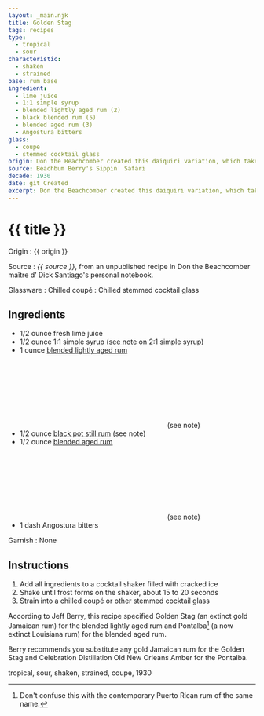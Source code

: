 ```yaml
---
layout: _main.njk
title: Golden Stag
tags: recipes
type: 
  - tropical
  - sour
characteristic:
  - shaken
  - strained
base: rum base
ingredient:
  - lime juice
  - 1:1 simple syrup
  - blended lightly aged rum (2)
  - black blended rum (5)
  - blended aged rum (3)
  - Angostura bitters
glass:
  - coupe
  - stemmed cocktail glass
origin: Don the Beachcomber created this daiquiri variation, which takes its name from the rum brand that serves as its base, circa 1937.
source: Beachbum Berry's Sippin' Safari
decade: 1930
date: git Created
excerpt: Don the Beachcomber created this daiquiri variation, which takes its name from the rum brand that serves as its base, circa 1937.
---
```

<!-- markdownlint-disable MD025 -->
# {{ title }}
<!-- markdownlint-enable MD025 -->

Origin
  : {{ origin }}

Source
  : <cite><span data-pagefind-filter="Source">{{ source }}</span></cite>, from an unpublished recipe in Don the Beachcomber <span lang="fr">maître d’</span> Dick Santiago's personal notebook.

Glassware
  : Chilled coupé
  : Chilled stemmed cocktail glass

## Ingredients

* 1/2 ounce fresh lime juice
* 1/2 ounce 1:1 simple syrup ([see note](/mixes/2-1-simple-syrup/#fn:1) on 2:1 simple syrup)
* 1 ounce [blended lightly aged rum](/rums/04-rum-blended-lightly-aged/)<icon-l space="1em" label="(2)" class="bigger"><span class="with-icon"><svg class="icon"><use href="/assets/images/icons/circle-2.svg#circle-2"></use></svg></span></icon-l><span class="after-icon"></span>(see note)
* 1/2 ounce [black pot still rum](/rums/10-rum-black-pot-still/) (see note)
* 1/2 ounce [blended aged rum](/rums/05-rum-blended-aged/) <icon-l space="1em" label="(3)" class="bigger"><span class="with-icon"><svg class="icon"><use href="/assets/images/icons/circle-3.svg#circle-3"></use></svg></span></icon-l><span class="after-icon"></span>(see note)
* 1 dash Angostura bitters

Garnish
  : <span data-pagefind-filter="Garnish">None</span>

## Instructions

1. Add all ingredients to a cocktail shaker filled with cracked ice
2. Shake until frost forms on the shaker, about 15 to 20 seconds
3. Strain into a chilled coupé or other stemmed cocktail glass

<tiki-callout type="note">

  According to Jeff Berry, this recipe specified Golden Stag (an extinct gold Jamaican rum) for the blended lightly aged rum and Pontalba[^1] (a now extinct Louisiana rum) for the blended aged rum.
  
  Berry recommends you substitute any gold Jamaican rum for the Golden Stag and  Celebration Distillation Old New Orleans Amber for the Pontalba.

[^1]: Don't confuse this with the contemporary Puerto Rican rum of the same name.

</tiki-callout>

<div
  class="sr-only"
  data-cat[0]="Drink"
  data-type[0]="Tropical"
  data-type[1]="Sour"
  data-char[0]="Shaken"
  data-char[1]="Strained"
  data-base[0]="Rum/Cane spirits"
  data-ingredient[0]="Lime juice"
  data-ingredient[1]="1:1 simple syrup"
  data-ingredient[2]="Blended lightly aged rum [2]"
  data-ingredient[3]="Blended lightly aged rum (Jamaica) [2]"
  data-ingredient[4]="Black blended rum [5]"
  data-ingredient[5]="Blended aged rum [3]"
  data-ingredient[6]="Celebration Distillation Old New Orleans Amber rum"
  data-ingredient[7]="Angostura bitters"
  data-juice[0]="Lime juice"
  data-syrup[0]="1:1 simple syrup"
  data-liquor[0]="Blended lightly aged rum [2]"
  data-liquor[1]="Blended lightly aged rum (Jamaica) [2]"
  data-liquor[2]="Black blended rum [5]"
  data-liquor[3]="Blended aged rum [3]"
  data-liquor[4]="Celebration Distillation Old New Orleans Amber rum"
  data-bitters[0]="Angostura bitters"
  data-origin[0]="Don the Beachcomber"
  data-origin[1]="Donn Beach"
  data-origin[2]="Ernest Raymond Gantt"
  data-glass[0]="Coupé"
  data-glass[1]="Cocktail glass, stemmed"
  data-decade[0]="1930"
  data-pagefind-filter="
    Category[data-cat[0]],
    Type[data-type[0]],
    Type[data-type[1]],
    Characteristic[data-char[0]],
    Characteristic[data-char[1]],
    Base[data-base[0]],
    Ingredient[data-ingredient[0]],
    Ingredient[data-ingredient[1]],
    Ingredient[data-ingredient[2]],
    Ingredient[data-ingredient[3]],
    Ingredient[data-ingredient[4]],
    Ingredient[data-ingredient[5]],
    Ingredient[data-ingredient[6]],
    Ingredient[data-ingredient[7]],
    Juice[data-juice[0]],
    Syrup[data-syrup[0]],
    Liquor[data-liquor[0]],
    Liquor[data-liquor[1]],
    Liquor[data-liquor[2]],
    Liquor[data-liquor[3]],
    Liquor[data-liquor[4]],
    Bitters[data-bitters[0]],
    Origin[data-origin[0]],
    Origin[data-origin[1]],
    Origin[data-origin[2]],
    Glassware[data-glass[0]],
    Glassware[data-glass[1]],
    Decade[data-decade[0]]
  "
>
</div>

<div class="keywords" aria-hidden>tropical, sour, shaken, strained, coupe, 1930</div>
